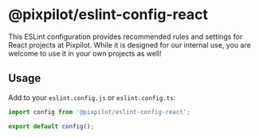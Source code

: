 # @pixpilot/eslint-config-react

This ESLint configuration provides recommended rules and settings for React projects at Pixpilot. While it is designed for our internal use, you are welcome to use it in your own projects as well!

## Usage

Add to your `eslint.config.js` or `eslint.config.ts`:

```js
import config from '@pixpilot/eslint-config-react';

export default config();
```
